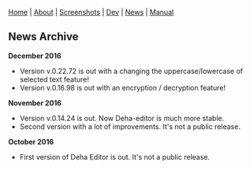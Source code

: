 [Home](index.md) | [About](about.md) | [Screenshots](screenshots.md) | [Dev](development.md) | [News](news.md) | [Manual](user_manual.md) 

## News Archive

**December 2016**
* Version v.0.22.72 is out with a changing the uppercase/lowercase of selected text feature!
* Version v.0.16.98 is out with an encryption / decryption feature!

**November 2016**
* Version v.0.14.24 is out. Now Deha-editor is much more stable.
* Second version with a lot of improvements. It's not a public release. 

**October 2016** 
* First version of Deha Editor is out. It's not a public release.
